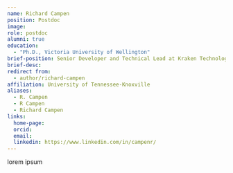 ```yaml
---
name: Richard Campen
position: Postdoc
image: 
role: postdoc
alumni: true
education:
  - "Ph.D., Victoria University of Wellington"
brief-position: Senior Developer and Technical Lead at Kraken Technologies
brief-desc: 
redirect from:
  - author/richard-campen   
affiliation: University of Tennessee-Knoxville
aliases:
  - R. Campen
  - R Campen
  - Richard Campen
links:
  home-page: 
  orcid:
  email:
  linkedin: https://www.linkedin.com/in/campenr/
---
```


lorem ipsum
